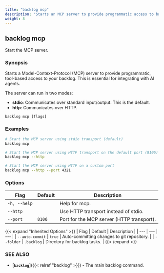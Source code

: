 ```yaml
---
title: "backlog mcp"
description: "Starts an MCP server to provide programmatic access to backlog tasks."
weight: 8
---
```


## backlog mcp

Start the MCP server.

### Synopsis

Starts a Model-Context-Protocol (MCP) server to provide programmatic, tool-based access to your backlog. This is essential for integrating with AI agents.

The server can run in two modes:
- **stdio**: Communicates over standard input/output. This is the default.
- **http**: Communicates over HTTP.

```
backlog mcp [flags]
```

### Examples

```bash
# Start the MCP server using stdio transport (default)
backlog mcp

# Start the MCP server using HTTP transport on the default port (8106)
backlog mcp --http

# Start the MCP server using HTTP on a custom port
backlog mcp --http --port 4321
```

### Options

| Flag | Default | Description |
| --- | --- | --- |
| `-h, --help` | | Help for mcp. |
| `--http` | | Use HTTP transport instead of stdio. |
| `--port` | `8106` | Port for the MCP server (HTTP transport). |

{{< expand "Inherited Options" >}}
| Flag | Default | Description |
| --- | --- | --- |
| `--auto-commit` | `true` | Auto-committing changes to git repository. |
| `--folder` | `.backlog` | Directory for backlog tasks. |
{{< /expand >}}

### SEE ALSO

- [**`backlog`**]({{< relref "backlog" >}}) - The main backlog command.